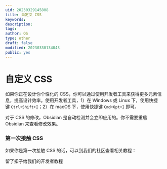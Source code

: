 ```yaml
---
uid: 20230329145808
title: 自定义 CSS
keywords: 
description: 
tags: 
author: OS
type: other
draft: false
modified: 20230330134043
public: yes
---
```


# 自定义 CSS

如果你正在设计你个性化的 CSS，你可以通过使用开发者工具来获得更多元素信息，提高设计效率。使用开发者工具，1）在 Windows 或 Linux 下，使用快捷键 `Ctrl+Shift+I`；2）在 macOS 下，使用快捷键 `Cmd+Opt+I` 即可。

对于 CSS 的修改，Obsidian 是自动检测并会立即应用的。你不需要重启 Obsidian 来查看修改效果。

### 第一次接触 CSS

如果你是第一次接触 CSS 的话，可以到我们的社区查看相关教程：

留了扣子给我们的开发者教程